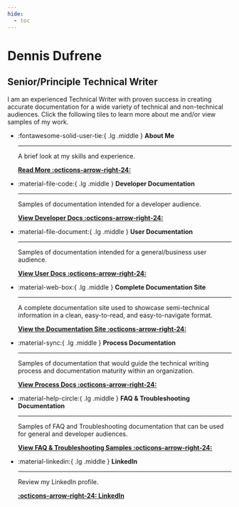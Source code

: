 ```yaml
---
hide:
  - toc
---
```


# Dennis Dufrene

## Senior/Principle Technical Writer

I am an experienced Technical Writer with proven success in creating accurate documentation for a wide variety of technical and non-technical audiences. Click the following tiles to learn more about me and/or view samples of my work.

<div class="grid cards" markdown>

-   :fontawesome-solid-user-tie:{ .lg .middle } __About Me__

    ---

    A brief look at my skills and experience.

    [**Read More :octicons-arrow-right-24:**](about_me.md)

-   :material-file-code:{ .lg .middle } __Developer Documentation__

    ---

    Samples of documentation intended for a developer audience.

    [**View Developer Docs :octicons-arrow-right-24:**](dev_doc_overview.md)

-   :material-file-document:{ .lg .middle } __User Documentation__

    ---

    Samples of documentation intended for a general/business user audience.

    [**View User Docs :octicons-arrow-right-24:**](enduser_doc_overview.md)

-   :material-web-box:{ .lg .middle } __Complete Documentation Site__

    ---

    A complete documentation site used to showcase semi-technical information in a clean, easy-to-read, and easy-to-navigate format.

    [**View the Documentation Site :octicons-arrow-right-24:**](complete-site.md)

-   :material-sync:{ .lg .middle } __Process Documentation__

    ---

    Samples of documentation that would guide the technical writing process and documentation maturity within an organization.

    [**View Process Docs :octicons-arrow-right-24:**](process_doc_overview.md)

-   :material-help-circle:{ .lg .middle } __FAQ & Troubleshooting Documentation__ 

    ---

    Samples of FAQ and Troubleshooting documentation that can be used for general and developer audiences.

    [**View FAQ & Troubleshooting Samples :octicons-arrow-right-24:**](misc_docs_overview.md)
	
-   :material-linkedin:{ .lg .middle } __LinkedIn__ 

    ---

    Review my LinkedIn profile.

    [**:octicons-arrow-right-24: LinkedIn**](https://www.linkedin.com/in/dennisdufrene/)

</div>
